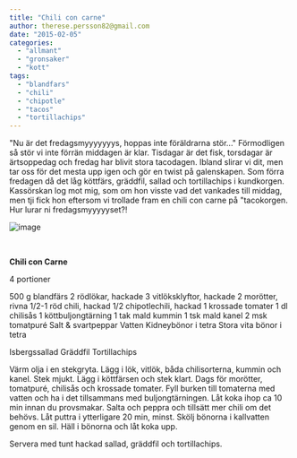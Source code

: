 ```yaml
---
title: "Chili con carne"
author: therese.persson82@gmail.com
date: "2015-02-05"
categories: 
  - "allmant"
  - "gronsaker"
  - "kott"
tags: 
  - "blandfars"
  - "chili"
  - "chipotle"
  - "tacos"
  - "tortillachips"
---
```


"Nu är det fredagsmyyyyyyys, hoppas inte föräldrarna stör..." Förmodligen så stör vi inte förrän middagen är klar. Tisdagar är det fisk, torsdagar är ärtsoppedag och fredag har blivit stora tacodagen. Ibland slirar vi dit, men tar oss för det mesta upp igen och gör en twist på galenskapen. Som förra fredagen då det låg köttfärs, gräddfil, sallad och tortillachips i kundkorgen. Kassörskan log mot mig, som om hon visste vad det vankades till middag, men tji fick hon eftersom vi trollade fram en chili con carne på "tacokorgen. Hur lurar ni fredagsmyyyyyset?!

![image](/static/img/image1-1024x768.jpg)

 

**Chili con Carne**

4 portioner

500 g blandfärs 2 rödlökar, hackade 3 vitlöksklyftor, hackade 2 morötter, rivna 1/2-1 röd chili, hackad 1/2 chipotlechili, hackad 1 krossade tomater 1 dl chilisås 1 köttbuljongtärning 1 tak mald kummin 1 tsk mald kanel 2 msk tomatpuré Salt & svartpeppar Vatten Kidneybönor i tetra Stora vita bönor i tetra

Isbergssallad Gräddfil Tortillachips

Värm olja i en stekgryta. Lägg i lök, vitlök, båda chilisorterna, kummin och kanel. Stek mjukt. Lägg i köttfärsen och stek klart. Dags för morötter, tomatpuré, chilisås och krossade tomater. Fyll burken till tomaterna med vatten och ha i det tillsammans med buljongtärningen. Låt koka ihop ca 10 min innan du provsmakar. Salta och peppra och tillsätt mer chili om det behövs. Låt puttra i ytterligare 20 min, minst. Skölj bönorna i kallvatten genom en sil. Häll i bönorna och låt koka upp.

Servera med tunt hackad sallad, gräddfil och tortillachips.
